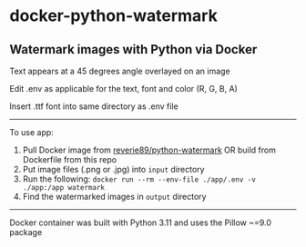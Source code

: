 # docker-python-watermark
## Watermark images with Python via Docker

Text appears at a 45 degrees angle overlayed on an image

Edit .env as applicable for the text, font and color (R, G, B, A)

Insert .ttf font into same directory as .env file

---

To use app:

1. Pull Docker image from [reverie89/python-watermark](https://hub.docker.com/r/reverie89/python-watermark) OR build from Dockerfile from this repo
2. Put image files (.png or .jpg) into `input` directory
3. Run the following:
```docker run --rm --env-file ./app/.env -v ./app:/app watermark```
4. Find the watermarked images in `output` directory

---

Docker container was built with Python 3.11 and uses the Pillow ~=9.0 package